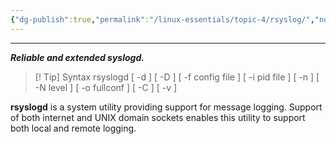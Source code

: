 ```yaml
---
{"dg-publish":true,"permalink":"/linux-essentials/topic-4/rsyslog/","noteIcon":"1"}
---
```


---
___Reliable and extended syslogd.___

> [! Tip] Syntax
	rsyslogd [ -d ] [ -D ] [ -f config file ] [ -i pid file ] [ -n ] [ -N level ] [ -o fullconf ] [ -C ] [ -v ]

**rsyslogd** is a system utility providing support for message logging.  Support of both internet and UNIX domain sockets enables this utility to support both local and remote logging.

